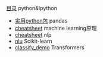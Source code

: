 [目录](README.md)
python&Ipython
* [实用python包](./python&IPython/python日常实用工具包.ipynb)
pandas
* [cheatsheet](./pandas/pandas.ipynb)
machine learning原理
* [cheatsheet](./MachineLearning/cheatsheet.md)
nlp
* [nlu](./nlp/nlu.md)
Scikit-learn
* [classify_demo](./Scikit-learn/ClassifyDemo.py)
Transformers